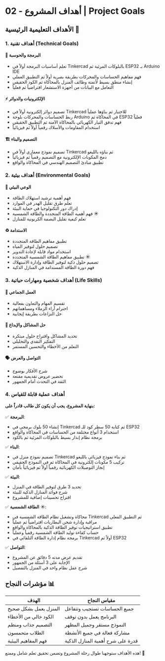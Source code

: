 # 02 - أهداف المشروع | Project Goals

## الأهداف التعليمية الرئيسية 🎯

### 1. أهداف تقنية (Technical Goals)

#### 📱 البرمجة والحوسبة
- تعلم أساسيات البرمجة أولاً في Tinkercad بالبلوكات المرئية ثم ESP32 بـ Arduino IDE
- فهم مفاهيم الحساسات والمحركات بطريقة بصرية أولاً ثم التطبيق العملي
- إنشاء منطق بسيط لأتمتة وظائف المنزل بالمحاكاة ثم الكود الحقيقي
- التعامل مع البيانات من أجهزة الاستشعار افتراضياً ثم فعلياً

#### ⚡ الإلكترونيات والدوائر
- تصميم دوائر إلكترونية أولاً في Tinkercad للاختبار ثم بناؤها عملياً
- ربط الحساسات والمحركات بلوحة Arduino في المحاكاة ثم ESP32 فعلياً
- فهم تدفق التيار الكهربائي بالمحاكاة الآمنة ثم التطبيق الحقيقي
- استخدام المقاومات والأسلاك رقمياً أولاً ثم فيزيائياً

#### 🏗️ التصميم والبناء
- تصميم نموذج معماري أولاً في Tinkercad ثم بناؤه بالليغو
- دمج المكونات الإلكترونية مع التصميم رقمياً ثم فيزيائياً
- تطبيق مبادئ التصميم الهندسي في المحاكاة والواقع

### 2. أهداف بيئية (Environmental Goals)

#### 🌱 الوعي البيئي
- فهم أهمية ترشيد استهلاك الطاقة
- تعلم طرق تقليل الهدر في الموارد
- إدراك دور التكنولوجيا في حماية البيئة
- فهم أهمية الطاقة المتجددة والطاقة الشمسية ☀️
- تعلم كيفية تقليل البصمة الكربونية للمنازل

#### ♻️ الاستدامة
- تطبيق مفاهيم الطاقة المتجددة
- تصميم حلول لتوفير المياه
- استخدام مواد قابلة لإعادة التدوير
- تطبيق مفاهيم الطاقة الشمسية المتجددة ☀️
- تصميم حلول ذكية لتوفير الطاقة وإدارة الاستهلاك
- فهم دورة الطاقة المستدامة في المنازل الذكية

### 3. أهداف شخصية ومهارات حياتية (Life Skills)

#### 🤝 العمل الجماعي
- تقسيم المهام والتعاون بفعالية
- احترام آراء الزملاء ومساهماتهم
- حل النزاعات بطريقة إيجابية

#### 🧠 حل المشاكل والإبداع
- تحديد المشاكل واقتراح حلول مبتكرة
- التفكير النقدي والتحليلي
- التعلم من الأخطاء والتحسين المستمر

#### 🗣️ التواصل والعرض
- شرح الأفكار بوضوح
- تحضير عروض تقديمية مقنعة
- الثقة في التحدث أمام الجمهور

### 4. أهداف عملية قابلة للقياس

#### بنهاية المشروع، يجب أن يكون كل طالب قادراً على:

✅ **البرمجة**:
- إنشاء 50 بلوك برمجي في Tinkercad ثم كتابة 50 سطر كود للـ ESP32
- استخدام 3 أنواع مختلفة من الحساسات في المحاكاة والواقع
- برمجة نظام إنذار بسيط بالبلوكات المرئية ثم بالكود

✅ **البناء**:
- تصميم نموذج منزل في Tinkercad ثم بناء نموذج فيزيائي بالليغو
- تركيب 5 مكونات إلكترونية في المحاكاة ثم في النموذج الحقيقي
- إنجاز التوصيلات الكهربائية رقمياً أولاً ثم فيزيائياً بأمان

✅ **البيئة**:
- تحديد 3 طرق لتوفير الطاقة في المنزل
- شرح فوائد المنازل الذكية للبيئة
- اقتراح تحسينات إضافية للمشروع

✅ **الطاقة الشمسية** ☀️:
- محاكاة وتشغيل نظام الطاقة الشمسية في Tinkercad ثم التطبيق الفعلي
- مراقبة وإدارة شحن البطاريات افتراضياً ثم عملياً
- تطبيق استراتيجيات توفير الطاقة الذكية بالمحاكاة والواقع
- حساب كفاءة توليد الطاقة الشمسية رقمياً وعملياً
- برمجة نظام إدارة الطاقة التلقائي في Tinkercad أولاً ثم ESP32

✅ **التواصل**:
- تقديم عرض مدته 5 دقائق عن المشروع
- الإجابة على 3 أسئلة من الجمهور
- شرح عمل نظام واحد في المنزل بالتفصيل

## مؤشرات النجاح 📊

| الهدف | مقياس النجاح |
|--------|---------------|
| المنزل يعمل بشكل صحيح | جميع الحساسات تستجيب وتتفاعل |
| الكود خالي من الأخطاء | البرنامج يعمل بدون توقف |
| التصميم جذاب ومنظم | النموذج مستقر وجميل المظهر |
| الطلاب متحمسون | مشاركة فعالة في جميع الأنشطة |
| فهم المفاهيم البيئية | قدرة على شرح أهمية المنازل الذكية |

هذه الأهداف ستوجهنا طوال رحلة المشروع وتضمن تحقيق تعلم شامل وممتع! 🌟 